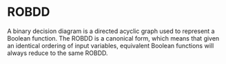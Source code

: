 # ROBDD
A binary decision diagram is a directed acyclic graph used to represent a Boolean function. The ROBDD is a canonical form, which means that given an identical ordering of input variables, equivalent Boolean functions will always reduce to the same ROBDD. 
